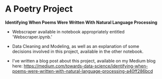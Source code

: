 # A Poetry Project

**Identifying When Poems Were Written With Natural Language Processing**

+ Webscraper available in notebook appropriately entitled 'Webscraper.ipynb.'

+ Data Cleaning and Modeling, as well as an explanation of some decisions involved in this project, available in the other notebook.

+ I've written a blog post about this project, available on my Medium blog here: https://medium.com/towards-data-science/identifying-when-poems-were-written-with-natural-language-processing-a40ff286bcd

